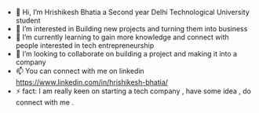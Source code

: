 - 👋 Hi, I’m Hrishikesh Bhatia a Second year Delhi Technological University student
- 👀 I’m interested in Building new projects and turning them into business
- 🌱 I’m currently learning to gain more knowledge and connect with people interested in tech entrepreneurship
- 💞️ I’m looking to collaborate on building a project and making it into a company
- 📫 You can connect with me on linkedin https://www.linkedin.com/in/hrishikesh-bhatia/
- ⚡ fact: I  am really keen on starting a tech company , have some idea , do connect with me .

<!---
hrishikesh-bhatia/hrishikesh-bhatia is a ✨ special ✨ repository because its `README.md` (this file) appears on your GitHub profile.
You can click the Preview link to take a look at your changes.
--->
